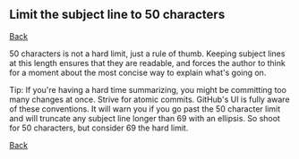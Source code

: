 ## Limit the subject line to 50 characters

[Back](../gitiquette.md)

50 characters is not a hard limit, just a rule of thumb. Keeping subject lines
at this length ensures that they are readable, and forces the author to think
for a moment about the most concise way to explain what's going on.

Tip: If you're having a hard time summarizing, you might be committing too many
changes at once. Strive for atomic commits. GitHub's UI is fully aware of these
conventions. It will warn you if you go past the 50 character limit and will
truncate any subject line longer than 69 with an ellipsis. So shoot for 50
characters, but consider 69 the hard limit.

[Back](../gitiquette.md)
